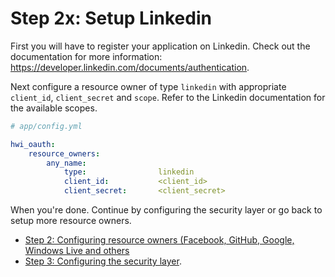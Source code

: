 Step 2x: Setup Linkedin
=======================
First you will have to register your application on Linkedin. Check out the
documentation for more information: https://developer.linkedin.com/documents/authentication.

Next configure a resource owner of type `linkedin` with appropriate
`client_id`, `client_secret` and `scope`. Refer to the Linkedin documentation
for the available scopes.

``` yaml
# app/config.yml

hwi_oauth:
    resource_owners:
        any_name:
            type:                linkedin
            client_id:           <client_id>
            client_secret:       <client_secret>
```

When you're done. Continue by configuring the security layer or go back to
setup more resource owners.

- [Step 2: Configuring resource owners (Facebook, GitHub, Google, Windows Live and others](2-configuring_resource_owners.md)
- [Step 3: Configuring the security layer](3-configuring_the_security_layer.md).
